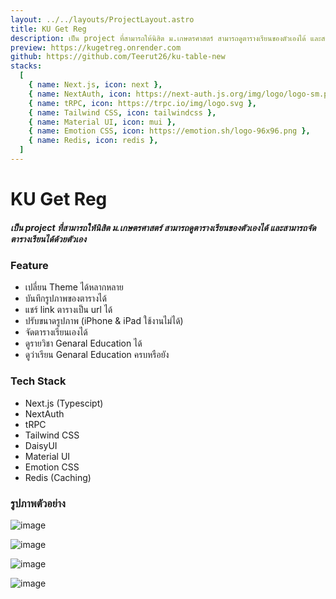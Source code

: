 ```yaml
---
layout: ../../layouts/ProjectLayout.astro
title: KU Get Reg
description: เป็น project ที่สามารถให้นิสิต ม.เกษตรศาสตร์ สามารถดูตารางเรียนของตัวเองได้ และสามารถจัดตารางเรียนได้ด้วยตัวเอง
preview: https://kugetreg.onrender.com
github: https://github.com/Teerut26/ku-table-new
stacks:
  [
    { name: Next.js, icon: next },
    { name: NextAuth, icon: https://next-auth.js.org/img/logo/logo-sm.png },
    { name: tRPC, icon: https://trpc.io/img/logo.svg },
    { name: Tailwind CSS, icon: tailwindcss },
    { name: Material UI, icon: mui },
    { name: Emotion CSS, icon: https://emotion.sh/logo-96x96.png },
    { name: Redis, icon: redis },
  ]
---
```


# KU Get Reg

##### เป็น project ที่สามารถให้นิสิต ม.เกษตรศาสตร์ สามารถดูตารางเรียนของตัวเองได้ และสามารถจัดตารางเรียนได้ด้วยตัวเอง

### Feature

- เปลี่ยน Theme ได้หลากหลาย
- บันทึกรูปภาพของตารางได้
- แชร์ link ตารางเป็น url ได้
- ปรับขนาดรูปภาพ (iPhone & iPad ใช้งานไม่ได้)
- จัดตารางเรียนเองได้
- ดูรายวิชา Genaral Education ได้
- ดูว่าเรียน Genaral Education ครบหรือยัง

### Tech Stack

- Next.js (Typescipt)
- NextAuth
- tRPC
- Tailwind CSS
- DaisyUI
- Material UI
- Emotion CSS
- Redis (Caching)

### รูปภาพตัวอย่าง

![image](/image/projects/ku-table/01.png)

![image](/image/projects/ku-table/02.png)

![image](/image/projects/ku-table/03.png)

![image](/image/projects/ku-table/04.png)
